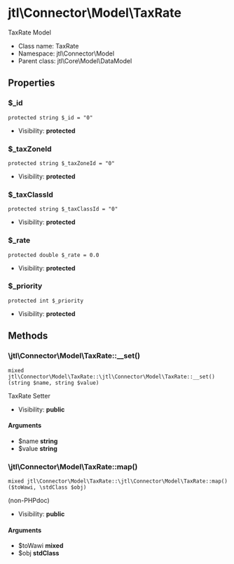 jtl\Connector\Model\TaxRate
===============

TaxRate Model




* Class name: TaxRate
* Namespace: jtl\Connector\Model
* Parent class: jtl\Core\Model\DataModel





Properties
----------


### $_id

```
protected string $_id = "0"
```





* Visibility: **protected**


### $_taxZoneId

```
protected string $_taxZoneId = "0"
```





* Visibility: **protected**


### $_taxClassId

```
protected string $_taxClassId = "0"
```





* Visibility: **protected**


### $_rate

```
protected double $_rate = 0.0
```





* Visibility: **protected**


### $_priority

```
protected int $_priority
```





* Visibility: **protected**


Methods
-------


### \jtl\Connector\Model\TaxRate::__set()

```
mixed jtl\Connector\Model\TaxRate::\jtl\Connector\Model\TaxRate::__set()(string $name, string $value)
```

TaxRate Setter



* Visibility: **public**

#### Arguments

* $name **string**
* $value **string**



### \jtl\Connector\Model\TaxRate::map()

```
mixed jtl\Connector\Model\TaxRate::\jtl\Connector\Model\TaxRate::map()($toWawi, \stdClass $obj)
```

(non-PHPdoc)



* Visibility: **public**

#### Arguments

* $toWawi **mixed**
* $obj **stdClass**


